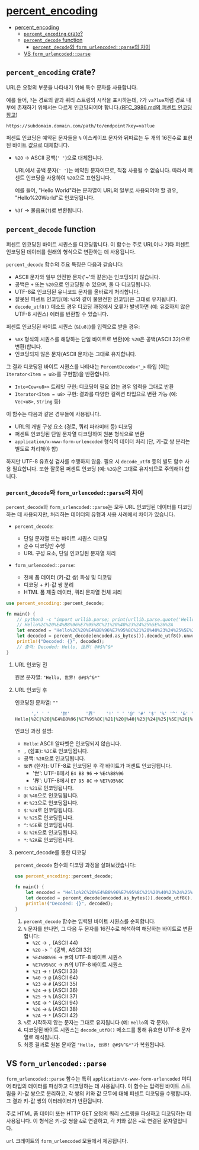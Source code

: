 # [percent_encoding](https://crates.io/crates/percent-encoding)

- [percent\_encoding](#percent_encoding)
    - [`percent_encoding` crate?](#percent_encoding-crate)
    - [`percent_decode` function](#percent_decode-function)
        - [`percent_decode`와 `form_urlencoded::parse`의 차이](#percent_decode와-form_urlencodedparse의-차이)
    - [VS `form_urlencoded::parse`](#vs-form_urlencodedparse)

## `percent_encoding` crate?

URL은 요청의 부분을 나타내기 위해 특수 문자를 사용합니다.

예를 들어, `?`는 경로의 끝과 쿼리 스트링의 시작을 표시하는데,
`?`가 `va?lue`처럼 경로 내부에 존재하기 위해서는 다르게 인코딩되어야 합니다.([RFC_3986.md의 퍼센트 인코딩 참고](./../../../standards/RFC_3986.md))

```url
https://subdomain.domain.com/path/to/endpoint?key=va?lue
```

퍼센트 인코딩은 예약된 문자들을 `%` 이스케이프 문자와 뒤따르는 두 개의 16진수로 표현된 바이트 값으로 대체합니다.
- `%20` -> ASCII 공백(`' '`)으로 대체됩니다.

    URL에서 공백 문자(`' '`)는 예약된 문자이므로, 직접 사용될 수 없습니다.
    따라서 퍼센트 인코딩을 사용하여 `%20`으로 표현됩니다.

    예를 들어, "Hello World"라는 문자열이 URL의 일부로 사용되어야 할 경우, "Hello%20World"로 인코딩됩니다.

- `%3f` -> 물음표(`?`)로 변환됩니다.

## `percent_decode` function

퍼센트 인코딩된 바이트 시퀀스를 디코딩합니다.
이 함수는 주로 URL이나 기타 퍼센트 인코딩된 데이터를 원래의 형식으로 변환하는 데 사용됩니다.

`percent_decode` 함수의 주요 특징은 다음과 같습니다:
- ASCII 문자와 일부 안전한 문자('~'와 같은)는 인코딩되지 않습니다.
- 공백은 `+` 또는 `%20`으로 인코딩될 수 있으며, 둘 다 디코딩됩니다.
- UTF-8로 인코딩된 유니코드 문자를 올바르게 처리합니다.
- 잘못된 퍼센트 인코딩(예: `%2`와 같이 불완전한 인코딩)은 그대로 유지됩니다.
- `decode_utf8()` 메소드 경우 디코딩 과정에서 오류가 발생하면 (예: 유효하지 않은 UTF-8 시퀀스) 에러를 반환할 수 있습니다.

퍼센트 인코딩된 바이트 시퀀스 (`&[u8]`)를 입력으로 받을 경우:
- `%XX` 형식의 시퀀스를 해당하는 단일 바이트로 변환(예: `%20`은 공백(ASCII 32)으로 변환)합니다.
- 인코딩되지 않은 문자(ASCII 문자)는 그대로 유지합니다.

그 결과 디코딩된 바이트 시퀀스를 나타내는 `PercentDecode<'_>` 타입 (이는 `Iterator<Item = u8>`를 구현함)을 반환합니다.
- `Into<Cow<u8>>` 트레잇 구현: 디코딩이 필요 없는 경우 입력을 그대로 반환
- `Iterator<Item = u8>` 구현: 결과를 다양한 컬렉션 타입으로 변환 가능 (예: `Vec<u8>`, `String` 등)

이 함수는 다음과 같은 경우들에 사용됩니다.
- URL의 개별 구성 요소 (경로, 쿼리 파라미터 등) 디코딩
- 퍼센트 인코딩된 단일 문자열 디코딩하여 원본 형식으로 변환
- `application/x-www-form-urlencoded` 형식의 데이터 처리 (단, 키-값 쌍 분리는 별도로 처리해야 함)

하지만 UTF-8 유효성 검사를 수행하지 않음. 필요 시 `decode_utf8` 등의 별도 함수 사용 필요합니다.
또한 잘못된 퍼센트 인코딩 (예: `%2G`)은 그대로 유지되므로 주의해야 합니다.

### `percent_decode`와 `form_urlencoded::parse`의 차이

`percent_decode`와 `form_urlencoded::parse`는 모두 URL 인코딩된 데이터를 디코딩하는 데 사용되지만, 처리하는 데이터의 유형과 사용 사례에서 차이가 있습니다.

- `percent_decode`:
    - 단일 문자열 또는 바이트 시퀀스 디코딩
    - 순수 디코딩만 수행
    - URL 구성 요소, 단일 인코딩된 문자열 처리

- `form_urlencoded::parse`:
    - 전체 폼 데이터 (키-값 쌍) 파싱 및 디코딩
    - 디코딩 + 키-값 쌍 분리
    - HTML 폼 제출 데이터, 쿼리 문자열 전체 처리

```rust
use percent_encoding::percent_decode;

fn main() {
    // python3 -c "import urllib.parse; print(urllib.parse.quote('Hello, 世界! @#$%^&*'))"
    // Hello%2C%20%E4%B8%96%E7%95%8C%21%20%40%23%24%25%5E%26%2A
    let encoded = "Hello%2C%20%E4%B8%96%E7%95%8C%21%20%40%23%24%25%5E%26%2A";
    let decoded = percent_decode(encoded.as_bytes()).decode_utf8().unwrap();
    println!("Decoded: {}", decoded);
    // 출력: Decoded: Hello, 世界! @#$%^&*
}
```

1. URL 인코딩 전

    원본 문자열: `"Hello, 世界! @#$%^&*"`

2. URL 인코딩 후

    인코딩된 문자열: `""`

    ```sh
          ',' ' '    '世'      '界'    '!' ' ' '@' '#' '$' '%' '^' '&' '*'
    Hello|%2C|%20|%E4%B8%96|%E7%95%8C|%21|%20|%40|%23|%24|%25|%5E|%26|%2A
    ```

    인코딩 과정 설명:
    - `Hello`: ASCII 알파벳은 인코딩되지 않습니다.
    - `,` (쉼표): `%2C`로 인코딩됩니다.
    - 공백: `%20`으로 인코딩됩니다.
    - `世界` (한자): UTF-8로 인코딩된 후 각 바이트가 퍼센트 인코딩됩니다.
        - '世': UTF-8에서 `E4 B8 96` -> `%E4%B8%96`
        - '界': UTF-8에서 `E7 95 8C` -> `%E7%95%8C`
    - `!`: `%21`로 인코딩됩니다.
    - `@`: `%40`으로 인코딩됩니다.
    - `#`: `%23`으로 인코딩됩니다.
    - `$`: `%24`로 인코딩됩니다.
    - `%`: `%25`로 인코딩됩니다.
    - `^`: `%5E`로 인코딩됩니다.
    - `&`: `%26`으로 인코딩됩니다.
    - `*`: `%2A`로 인코딩됩니다.

3. percent_decode를 통한 디코딩

    `percent_decode` 함수의 디코딩 과정을 살펴보겠습니다:

    ```rust
    use percent_encoding::percent_decode;

    fn main() {
        let encoded = "Hello%2C%20%E4%B8%96%E7%95%8C%21%20%40%23%24%25%5E%26%2A";
        let decoded = percent_decode(encoded.as_bytes()).decode_utf8().unwrap();
        println!("Decoded: {}", decoded);
    }
    ```

    1. `percent_decode` 함수는 입력된 바이트 시퀀스를 순회합니다.
    2. `%` 문자를 만나면, 그 다음 두 문자를 16진수로 해석하여 해당하는 바이트로 변환합니다:
        - `%2C` -> `,` (ASCII 44)
        - `%20` -> `` (공백, ASCII 32)
        - `%E4%B8%96` -> `世`의 UTF-8 바이트 시퀀스
        - `%E7%95%8C` -> `界`의 UTF-8 바이트 시퀀스
        - `%21` -> `!` (ASCII 33)
        - `%40` -> `@` (ASCII 64)
        - `%23` -> `#` (ASCII 35)
        - `%24` -> `$` (ASCII 36)
        - `%25` -> `%` (ASCII 37)
        - `%5E` -> `^` (ASCII 94)
        - `%26` -> `&` (ASCII 38)
        - `%2A` -> `*` (ASCII 42)
    3. `%`로 시작하지 않는 문자는 그대로 유지됩니다 (예: `Hello`의 각 문자).
    4. 디코딩된 바이트 시퀀스는 `decode_utf8()` 메소드를 통해 유효한 UTF-8 문자열로 해석됩니다.
    5. 최종 결과로 원본 문자열 `"Hello, 世界! @#$%^&*"`가 복원됩니다.

## VS `form_urlencoded::parse`

`form_urlencoded::parse` 함수는 특히 `application/x-www-form-urlencoded` 미디어 타입의 데이터를 파싱하고 디코딩하는 데 사용됩니다.
이 함수는 입력된 바이트 스트림을 키-값 쌍으로 분리하고, 각 쌍의 키와 값 모두에 대해 퍼센트 디코딩을 수행합니다.
그 결과 키-값 쌍의 이터레이터가 반환됩니다.

주로 HTML 폼 데이터 또는 HTTP GET 요청의 쿼리 스트링을 파싱하고 디코딩하는 데 사용됩니다.
이 형식은 키-값 쌍을 `&`로 연결하고, 각 키와 값은 `=`로 연결된 문자열입니다.

`url` 크레이트의 `form_urlencoded` 모듈에서 제공됩니다.
